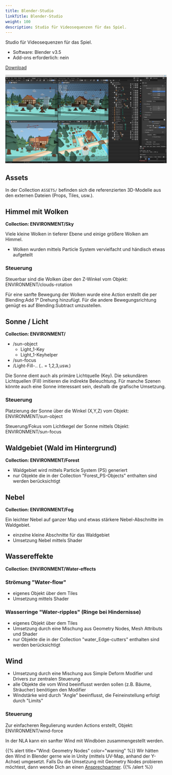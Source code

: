 ```yaml
---
title: Blender-Studio
linkTitle: Blender-Studio
weight: 100
description: Studio für Videosequenzen für das Spiel.
---
```


Studio für Videosequenzen für das Spiel.

* Software: Blender v3.5
* Add-ons erforderlich: nein

[Download](assets/BlenderStudio.zip)

![Screenshot Blender-Studio](assets/Blender-Studio.png)

## Assets

In der Collection `ASSETS/` befinden sich die referenzierten 3D-Modelle aus den externen Dateien (Props, Tiles, usw.).

## Himmel mit Wolken
**Collection: ENVIRONMENT/Sky**

Viele kleine Wolken in tieferer Ebene und einige größere Wolken am Himmel.
* Wolken wurden mittels Particle System vervielfacht und händisch etwas aufgeteilt

### Steuerung

Steuerbar sind die Wolken über den Z-Winkel vom Objekt: ENVIRONMENT/clouds-rotation

Für eine sanfte Bewegung der Wolken wurde eine Action erstellt die per Blending:Add 1° Drehung hinzufügt. 
Für die andere Bewegungsrichtung genügt es auf Blending:Subtract umzustellen.

## Sonne / Licht
**Collection: ENVIRONMENT/**

* /sun-object
  - Light_1-Key
  - Light_1-Keyhelper
* /sun-focus
* /Light-Fill-.. (.. = 1,2,3,usw.)

Die Sonne dient auch als primäre Lichtquelle (Key). 
Die sekundären Lichtquellen (Fill) imitieren die indirekte Beleuchtung. 
Für manche Szenen könnte auch eine Sonne interessant sein, deshalb die grafische Umsetzung.

### Steuerung

Platzierung der Sonne über die Winkel (X,Y,Z) vom Objekt: ENVIRONMENT/sun-object

Steuerung/Fokus vom Lichtkegel der Sonne mittels Objekt: ENVIRONMENT/sun-focus

## Waldgebiet (Wald im Hintergrund)
**Collection: ENVIRONMENT/Forest**

* Waldgebiet wird mittels Particle System (PS) generiert
* nur Objekte die in der Collection "Forest_PS-Objects" enthalten sind werden berücksichtigt

## Nebel
**Collection: ENVIRONMENT/Fog**

Ein leichter Nebel auf ganzer Map und etwas stärkere Nebel-Abschnitte im Waldgebiet.

* einzelne kleine Abschnitte für das Waldgebiet
* Umsetzung Nebel mittels Shader

## Wassereffekte
**Collection: ENVIRONMENT/Water-effects**

### Strömung "Water-flow"

* eigenes Objekt über dem Tiles
* Umsetzung mittels Shader

### Wasserringe "Water-ripples" (Ringe bei Hindernisse)

* eigenes Objekt über dem Tiles
* Umsetzung durch eine Mischung aus Geometry Nodes, Mesh Attributs und Shader
* nur Objekte die in der Collection "water_Edge-cutters" enthalten sind werden berücksichtigt

## Wind

* Umsetzung durch eine Mischung aus Simple Deform Modifier und Drivers zur zentralen Steuerung
* alle Objekte die vom Wind beeinflusst werden sollen (z.B. Bäume, Sträucher) benötigen den Modifier
* Windstärke wird durch "Angle" beeinflusst, die Feineinstellung erfolgt durch "Limits"

### Steuerung

Zur einfacheren Regulierung wurden Actions erstellt, Objekt: ENVIRONMENT/wind-force

In der NLA kann ein sanfter Wind mit Windböen zusammengestellt werden.

{{% alert title="Wind: Geometry Nodes" color="warning" %}}
Wir hätten den Wind in Blender gerne wie in Unity (mittels UV-Map, anhand der Y-Achse) umgesetzt. Falls Du die Umsetzung mit Geometry Nodes probieren möchtest, dann wende Dich an einen [Ansprechpartner](https://github.com/boundfoxstudios/fairy-tale-defender#ansprechpartner).
{{% /alert %}}

